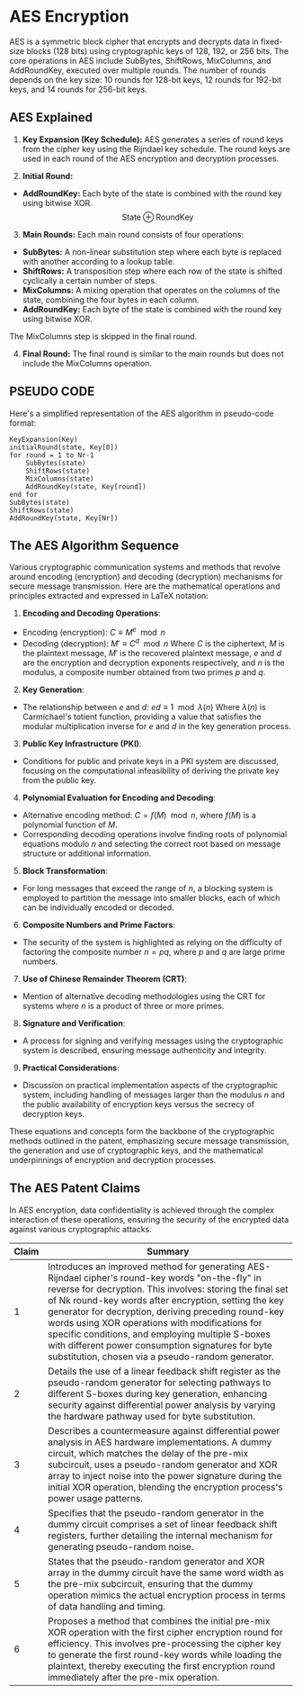 # AES Encryption 

AES is a symmetric block cipher that encrypts and decrypts data in fixed-size blocks (128 bits) using cryptographic keys of 128, 192, or 256 bits. The core operations in AES include SubBytes, ShiftRows, MixColumns, and AddRoundKey, executed over multiple rounds. The number of rounds depends on the key size: 10 rounds for 128-bit keys, 12 rounds for 192-bit keys, and 14 rounds for 256-bit keys.

## AES Explained

 1. **Key Expansion (Key Schedule):**
   AES generates a series of round keys from the cipher key using the Rijndael key schedule. The round keys are used in each round of the AES encryption and decryption processes.

 2. **Initial Round:**
   - **AddRoundKey:**
     Each byte of the state is combined with the round key using bitwise XOR.
     $$\text{State} \oplus \text{RoundKey}$$

 3. **Main Rounds:**
   Each main round consists of four operations:
   - **SubBytes:** A non-linear substitution step where each byte is replaced with another according to a lookup table.
   - **ShiftRows:** A transposition step where each row of the state is shifted cyclically a certain number of steps.
   - **MixColumns:** A mixing operation that operates on the columns of the state, combining the four bytes in each column.
   - **AddRoundKey:** Each byte of the state is combined with the round key using bitwise XOR.
   
   The MixColumns step is skipped in the final round.

 4. **Final Round:**
   The final round is similar to the main rounds but does not include the MixColumns operation.


## PSEUDO CODE
Here's a simplified representation of the AES algorithm in pseudo-code format:

```plaintext
KeyExpansion(Key)
initialRound(state, Key[0])
for round = 1 to Nr-1
    SubBytes(state)
    ShiftRows(state)
    MixColumns(state)
    AddRoundKey(state, Key[round])
end for
SubBytes(state)
ShiftRows(state)
AddRoundKey(state, Key[Nr])
```


## The AES Algorithm Sequence
Various cryptographic communication systems and methods that revolve around encoding (encryption) and decoding (decryption) mechanisms for secure message transmission. Here are the mathematical operations and principles extracted and expressed in LaTeX notation:

 1. **Encoding and Decoding Operations**:
   - Encoding (encryption): $C \equiv M^e \mod n$
   - Decoding (decryption): $M' \equiv C^d \mod n$
   Where $C$ is the ciphertext, $M$ is the plaintext message, $M'$ is the recovered plaintext message, $e$ and $d$ are the encryption and decryption exponents respectively, and $n$ is the modulus, a composite number obtained from two primes $p$ and $q$.

 2. **Key Generation**:
   - The relationship between $e$ and $d$: $ed \equiv 1 \mod \lambda(n)$
   Where $\lambda(n)$ is Carmichael's totient function, providing a value that satisfies the modular multiplication inverse for $e$ and $d$ in the key generation process.

 3. **Public Key Infrastructure (PKI)**:
   - Conditions for public and private keys in a PKI system are discussed, focusing on the computational infeasibility of deriving the private key from the public key.

 4. **Polynomial Evaluation for Encoding and Decoding**:
   - Alternative encoding method: $C = f(M) \mod n$, where $f(M)$ is a polynomial function of $M$.
   - Corresponding decoding operations involve finding roots of polynomial equations modulo $n$ and selecting the correct root based on message structure or additional information.

 5. **Block Transformation**:
   - For long messages that exceed the range of $n$, a blocking system is employed to partition the message into smaller blocks, each of which can be individually encoded or decoded.

 6. **Composite Numbers and Prime Factors**:
   - The security of the system is highlighted as relying on the difficulty of factoring the composite number $n = pq$, where $p$ and $q$ are large prime numbers.

 7. **Use of Chinese Remainder Theorem (CRT)**:
   - Mention of alternative decoding methodologies using the CRT for systems where $n$ is a product of three or more primes.

 8. **Signature and Verification**:
   - A process for signing and verifying messages using the cryptographic system is described, ensuring message authenticity and integrity.

 9. **Practical Considerations**:
   - Discussion on practical implementation aspects of the cryptographic system, including handling of messages larger than the modulus $n$ and the public availability of encryption keys versus the secrecy of decryption keys.

These equations and concepts form the backbone of the cryptographic methods outlined in the patent, emphasizing secure message transmission, the generation and use of cryptographic keys, and the mathematical underpinnings of encryption and decryption processes.


## The AES Patent Claims

In AES encryption, data confidentiality is achieved through the complex interaction of these operations, ensuring the security of the encrypted data against various cryptographic attacks.

| Claim | Summary |
|-------|---------|
| 1 | Introduces an improved method for generating AES-Rijndael cipher's round-key words "on-the-fly" in reverse for decryption. This involves: storing the final set of Nk round-key words after encryption, setting the key generator for decryption, deriving preceding round-key words using XOR operations with modifications for specific conditions, and employing multiple S-boxes with different power consumption signatures for byte substitution, chosen via a pseudo-random generator. |
| 2 | Details the use of a linear feedback shift register as the pseudo-random generator for selecting pathways to different S-boxes during key generation, enhancing security against differential power analysis by varying the hardware pathway used for byte substitution. |
| 3 | Describes a countermeasure against differential power analysis in AES hardware implementations. A dummy circuit, which matches the delay of the pre-mix subcircuit, uses a pseudo-random generator and XOR array to inject noise into the power signature during the initial XOR operation, blending the encryption process's power usage patterns. |
| 4 | Specifies that the pseudo-random generator in the dummy circuit comprises a set of linear feedback shift registers, further detailing the internal mechanism for generating pseudo-random noise. |
| 5 | States that the pseudo-random generator and XOR array in the dummy circuit have the same word width as the pre-mix subcircuit, ensuring that the dummy operation mimics the actual encryption process in terms of data handling and timing. |
| 6 | Proposes a method that combines the initial pre-mix XOR operation with the first cipher encryption round for efficiency. This involves pre-processing the cipher key to generate the first round-key words while loading the plaintext, thereby executing the first encryption round immediately after the pre-mix operation. |

